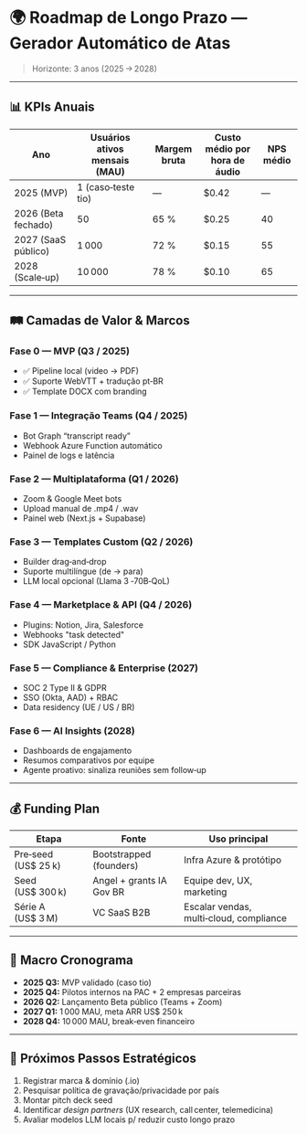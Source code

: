 # 🌍 Roadmap de Longo Prazo — Gerador Automático de Atas

> Horizonte: 3 anos (2025 → 2028)

---

## 📊 KPIs Anuais
| Ano | Usuários ativos mensais (MAU) | Margem bruta | Custo médio por hora de áudio | NPS médio |
|-----|------------------------------|-------------|------------------------------|-----------|
| 2025 (MVP) | 1 (caso‑teste tio) | — | $0.42 | — |
| 2026 (Beta fechado) | 50 | 65 % | $0.25 | 40 |
| 2027 (SaaS público) | 1 000 | 72 % | $0.15 | 55 |
| 2028 (Scale‑up) | 10 000 | 78 % | $0.10 | 65 |

---

## 🛤️ Camadas de Valor & Marcos

### Fase 0 — MVP (Q3 / 2025)
- ✅ Pipeline local (video → PDF)
- ✅ Suporte WebVTT + tradução pt‑BR
- ✅ Template DOCX com branding

### Fase 1 — Integração Teams (Q4 / 2025)
- Bot Graph “transcript ready”
- Webhook Azure Function automático
- Painel de logs e latência

### Fase 2 — Multiplataforma (Q1 / 2026)
- Zoom & Google Meet bots
- Upload manual de .mp4 / .wav
- Painel web (Next.js + Supabase)

### Fase 3 — Templates Custom (Q2 / 2026)
- Builder drag‑and‑drop
- Suporte multilíngue (de → para)
- LLM local opcional (Llama 3 ‑70B‑QoL)

### Fase 4 — Marketplace & API (Q4 / 2026)
- Plugins: Notion, Jira, Salesforce
- Webhooks "task detected"
- SDK JavaScript / Python

### Fase 5 — Compliance & Enterprise (2027)
- SOC 2 Type II & GDPR
- SSO (Okta, AAD) + RBAC
- Data residency (UE / US / BR)

### Fase 6 — AI Insights (2028)
- Dashboards de engajamento
- Resumos comparativos por equipe
- Agente proativo: sinaliza reuniões sem follow‑up

---

## 💰 Funding Plan
| Etapa | Fonte | Uso principal |
|-------|-------|---------------|
| Pre‑seed (US$ 25 k) | Bootstrapped (founders) | Infra Azure & protótipo |
| Seed (US$ 300 k) | Angel + grants IA Gov BR | Equipe dev, UX, marketing |
| Série A (US$ 3 M) | VC SaaS B2B | Escalar vendas, multi‑cloud, compliance |

---

## 📅 Macro Cronograma
- **2025 Q3:** MVP validado (caso tio)  
- **2025 Q4:** Pilotos internos na PAC + 2 empresas parceiras  
- **2026 Q2:** Lançamento Beta público (Teams + Zoom)  
- **2027 Q1:** 1 000 MAU, meta ARR US$ 250 k  
- **2028 Q4:** 10 000 MAU, break‑even financeiro

---

## 📝 Próximos Passos Estratégicos
1. Registrar marca & domínio (.io)  
2. Pesquisar política de gravação/privacidade por país  
3. Montar pitch deck seed  
4. Identificar *design partners* (UX research, call center, telemedicina)  
5. Avaliar modelos LLM locais p/ reduzir custo longo prazo

